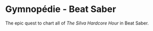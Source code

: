 # Gymnopédie - Beat Saber 

The epic quest to chart all of _The SiIva Hardcore Hour_ in Beat Saber.
